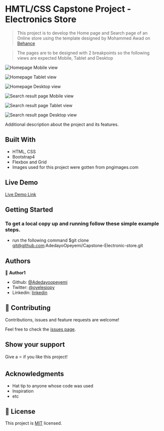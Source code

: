 # HMTL/CSS Capstone Project -Electronics Store

> This project is to develop the Home page and Search page of an Online store using the template designed by Mohammed Awad on [Behance](https://www.behance.net/gallery/24796463/ZATTIX)

> The pages are to be designed with 2 breakpoints so the following views are expected Mobile, Tablet and Desktop

![Homepage Mobile view](./images/homepage-mobileview.png)

![Homepage Tablet view](./images/homepage-tabletview.png)

![Homepage Desktop view](./images/homepage-desktopview.png)

![Search result page Mobile view](./images/searchpage-mobileview.png)

![Search result page Tablet view](./images/searchpage-tabletview.png)

![Search result page Desktop view](./images/searchpage-desktopview.png)

Additional description about the project and its features.

## Built With

- HTML, CSS
- Bootstrap4
- Flexbox and Grid
- Images used for this project were gotten from pngimages.com

## Live Demo

[Live Demo Link](https://raw.githack.com/AdedayoOpeyemi/Capstone-Electronic-store/feature-branch/index.html)


## Getting Started


### To get a local copy up and running follow these simple example steps.


- run the following command $git clone git@github.com:AdedayoOpeyemi/Capstone-Electronic-store.git



## Authors

👤 **Author1**

- Github: [@Adedayoopeyemi](https://github.com/Adedayoopeyemi)
- Twitter: [@oyelesiopy](https://twitter.com/oyelesiopy)
- Linkedin: [linkedin](https://linkedin.com/opeyemioyelesi)


## 🤝 Contributing

Contributions, issues and feature requests are welcome!

Feel free to check the [issues page](issues/).

## Show your support

Give a ⭐️ if you like this project!

## Acknowledgments

- Hat tip to anyone whose code was used
- Inspiration
- etc

## 📝 License

This project is [MIT](lic.url) licensed.
